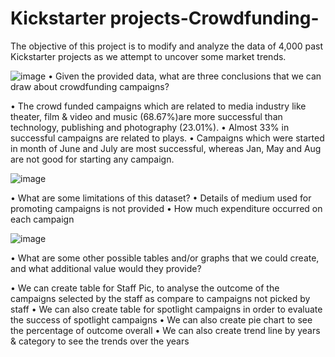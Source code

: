 # Kickstarter projects-Crowdfunding-
The objective of this project is to modify and analyze the data of 4,000 past Kickstarter projects as we attempt to uncover some market trends.



![image](https://user-images.githubusercontent.com/24644072/226075949-c995a866-d059-4cab-81a5-244581be2e35.png)
•	Given the provided data, what are three conclusions that we can draw about crowdfunding campaigns?

•	The crowd funded campaigns which are related to media industry like theater, film & video and music (68.67%)are more successful than technology, publishing and photography (23.01%).
•	Almost 33% in successful campaigns are related to plays.
•	Campaigns which were started in month of June and July are most successful, whereas Jan, May and Aug are not good for starting any campaign. 

![image](https://user-images.githubusercontent.com/24644072/226076002-809a1714-aa86-4238-a3c6-18427095bc86.png)


•	What are some limitations of this dataset?
•	Details of medium used for promoting campaigns is not provided
•	How much expenditure occurred on each campaign 

![image](https://user-images.githubusercontent.com/24644072/226076040-0cab5b63-5363-4013-9366-3cdccfc2afc8.png)

•	What are some other possible tables and/or graphs that we could create, and what additional value would they provide?

•	We can create table for Staff Pic, to analyse the outcome of the campaigns selected by the staff as compare to campaigns not picked by staff
•	We can also create table for spotlight campaigns in order to evaluate the success of spotlight campaigns 
•	We can also create pie chart to see the percentage of outcome overall
•	We can also create trend line by years & category to see the trends over the years 


